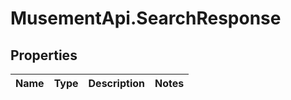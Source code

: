 # MusementApi.SearchResponse

## Properties
Name | Type | Description | Notes
------------ | ------------- | ------------- | -------------


